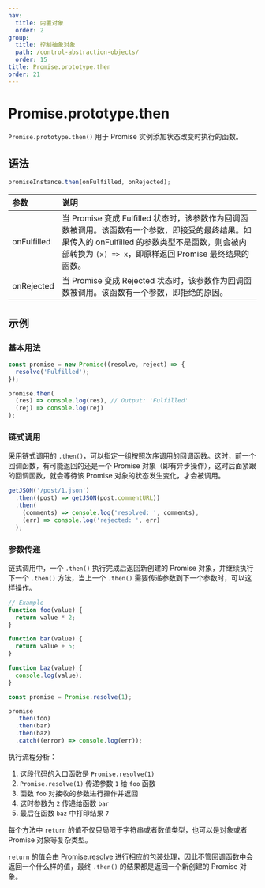 ```yaml
---
nav:
  title: 内置对象
  order: 2
group:
  title: 控制抽象对象
  path: /control-abstraction-objects/
  order: 15
title: Promise.prototype.then
order: 21
---
```


# Promise.prototype.then

`Promise.prototype.then()` 用于 Promise 实例添加状态改变时执行的函数。

## 语法

```js
promiseInstance.then(onFulfilled, onRejected);
```

| 参数        | 说明                                                                                                                                                                                                        |
| :---------- | :---------------------------------------------------------------------------------------------------------------------------------------------------------------------------------------------------------- |
| onFulfilled | 当 Promise 变成 Fulfilled 状态时，该参数作为回调函数被调用。该函数有一个参数，即接受的最终结果。如果传入的 onFulfilled 的参数类型不是函数，则会被内部转换为 `(x) => x`，即原样返回 Promise 最终结果的函数。 |
| onRejected  | 当 Promise 变成 Rejected 状态时，该参数作为回调函数被调用。该函数有一个参数，即拒绝的原因。                                                                                                                 |

## 示例

### 基本用法

```js
const promise = new Promise((resolve, reject) => {
  resolve('Fulfilled');
});

promise.then(
  (res) => console.log(res), // Output: 'Fulfilled'
  (rej) => console.log(rej)
);
```

### 链式调用

采用链式调用的 `.then()`，可以指定一组按照次序调用的回调函数。这时，前一个回调函数，有可能返回的还是一个 Promise 对象（即有异步操作），这时后面紧跟的回调函数，就会等待该 Promise 对象的状态发生变化，才会被调用。

```js
getJSON('/post/1.json')
  .then((post) => getJSON(post.commentURL))
  .then(
    (comments) => console.log('resolved: ', comments),
    (err) => console.log('rejected: ', err)
  );
```

### 参数传递

链式调用中，一个 `.then()` 执行完成后返回新创建的 Promise 对象，并继续执行下一个 `.then()` 方法，当上一个 `.then()` 需要传递参数到下一个参数时，可以这样操作。

```js
// Example
function foo(value) {
  return value * 2;
}

function bar(value) {
  return value + 5;
}

function baz(value) {
  console.log(value);
}

const promise = Promise.resolve(1);

promise
  .then(foo)
  .then(bar)
  .then(baz)
  .catch((error) => console.log(err));
```

执行流程分析：

1. 这段代码的入口函数是 `Promise.resolve(1)`
2. `Promise.resolve(1)` 传递参数 `1` 给 `foo` 函数
3. 函数 `foo` 对接收的参数进行操作并返回
4. 这时参数为 `2` 传递给函数 `bar`
5. 最后在函数 `baz` 中打印结果 `7`

每个方法中 `return` 的值不仅只局限于字符串或者数值类型，也可以是对象或者 Promise 对象等复杂类型。

`return` 的值会由 [Promise.resolve](../properties-of-the-promise-constructor/resolve) 进行相应的包装处理，因此不管回调函数中会返回一个什么样的值，最终 `.then()` 的结果都是返回一个新创建的 Promise 对象。
